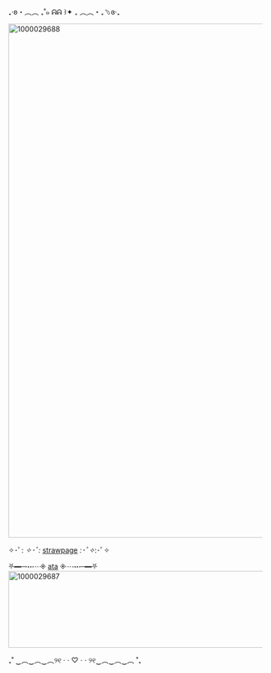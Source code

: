 ₊‧ʚ・︵︵ ₊˚๑ ᕱᕱ ꒱✦ ₊ ︵︵・₊﹆ɞ‧₊

<img width="1440" height="1018" alt="1000029688" src="https://github.com/user-attachments/assets/a5061193-6ded-4be8-a824-f719caae5f22" />

 ✧･ﾟ: *✧･ﾟ:* [strawpage](https://bloodvaelbat.straw.page) *:･ﾟ✧*:･ﾟ✧
                                    
 ⛧━─┉┈◈ [ata](https://veil.atabook.org) ◈┈┉─━⛧
<img width="733" height="152" alt="1000029687" src="https://github.com/user-attachments/assets/dc973312-36ac-4f75-8260-c1f3f2554b23" />


₊˚ ‿︵‿︵‿︵୨୧ · · ♡ · · ୨୧‿︵‿︵‿︵ ˚₊
